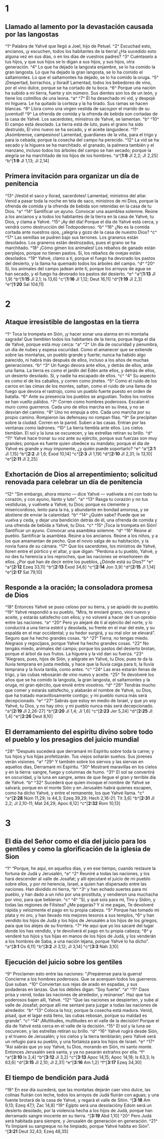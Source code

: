 # 1
## Llamado al lamento por la devastación causada por las langostas
^1^ Palabra de Yahvé que llegó a Joel, hijo de Petuel. ^2^ Escuchad esto, ancianos, ¡y escuchen, todos los habitantes de la tierra! ¿Ha sucedido esto alguna vez en sus días, o en los días de vuestros padres? ^3^ Cuéntaselo a tus hijos, y que sus hijos se lo digan a sus hijos, y sus hijos, otra generación. ^4^ Lo que ha dejado la langosta enjambre, se lo ha comido la gran langosta. Lo que ha dejado la gran langosta, se lo ha comido el saltamontes. Lo que el saltamontes ha dejado, se lo ha comido la oruga. ^5^ ¡Despertad, borrachos, y llorad! Lamentad, todos los bebedores de vino, por el vino dulce, porque se ha cortado de tu boca. ^6^ Porque una nación ha subido a mi tierra, fuerte y sin número. Sus dientes son los de un león, y tiene los colmillos de una leona. ^a^ ^7^ Él ha desechado mi vid, y despojé mi higuera. Le ha quitado la corteza y la ha tirado. Sus ramas se hacen blancas. ^8^ Llora como una virgen vestida de saco¡por el marido de su juventud! ^9^ La ofrenda de comida y la ofrenda de bebida son cortadas de la casa de Yahvé. Los sacerdotes, ministros de Yahvé, se lamentan. ^b^ ^10^ El campo está desolado. La tierra está de luto, pues el grano ha sido destruido, El vino nuevo se ha secado, y el aceite languidece. ^11^ ¡Asómbrense, campesinos! Lamentad, guardianes de la viña, para el trigo y para la cebada; porque la cosecha del campo ha perecido. ^12^ La vid se ha secado y la higuera se ha marchitado. el granado, la palmera también y el manzano, incluso todos los árboles del campo se han secado; porque la alegría se ha marchitado de los hijos de los hombres.
^a^[**1:6** Jl 2,2; Jl 2,25] ^b^[**1:9** Jl 1,13; Jl 2,14]

## Primera invitación para organizar un día de penitencia
^13^ ¡Vestid el saco y llorad, sacerdotes! Lamentad, ministros del altar. Venid a pasar toda la noche en tela de saco, ministros de mi Dios, porque la ofrenda de comida y la ofrenda de bebida son retenidas en la casa de tu Dios. ^a^ ^14^ Santificar un ayuno. Convocar una asamblea solemne. Reúne a los ancianos y a todos los habitantes de la tierra en la casa de Yahvé, tu Dios, y clama a Yahvé. ^15^ ¡Ay del día! Porque el día de Yahvé está cerca, y vendrá como destrucción del Todopoderoso. ^b^ ^16^ ¿No es la comida cortada ante nuestros ojos, ¿alegría y gozo de la casa de nuestro Dios? ^c^ ^17^ Las semillas se pudren bajo sus terrones. Los graneros están desolados. Los graneros están destrozados, pues el grano se ha marchitado. ^18^ ¡Cómo gimen los animales! Los rebaños de ganado están perplejos, porque no tienen pastos. Sí, los rebaños de ovejas están desolados. ^19^ Yahvé, clamo a ti, porque el fuego ha devorado los pastos del desierto, y la llama ha quemado todos los árboles del campo. ^d^ ^20^ Sí, los animales del campo jadean ante ti, porque los arroyos de agua se han secado, y el fuego ha devorado los pastos del desierto. ^e^
^a^[**1:13** Jl 1,9] ^b^[**1:15** Jl 2,1; Is 13,6] ^c^[**1:16** Jl 1,12; Deut 16,11] ^d^[**1:19** Jl 2,3] ^e^[**1:20** Sal 104,11]

# 2
## Ataque irresistible de langostas en la tierra
^1^ Toca la trompeta en Sión, ¡y hacer sonar una alarma en mi montaña sagrada! Que tiemblen todos los habitantes de la tierra, porque llega el día de Yahvé, porque está muy cerca: ^a^ ^2^ Un día de oscuridad y penumbra, un día de nubes y espesa oscuridad. Como el amanecer que se extiende sobre las montañas, un pueblo grande y fuerte; nunca ha habido algo parecido, ni habrá más después de ellos, incluso a los años de muchas generaciones. ^b^ ^3^ Un fuego devora ante ellos, y detrás de ellos, arde una llama. La tierra es como el jardín del Edén ante ellos, y detrás de ellos, un desierto desolado. Sí, y nadie ha escapado de ellos. ^c^ ^4^ Su aspecto es como el de los caballos, y corren como jinetes. ^5^ Como el ruido de los carros en las cimas de los montes, saltan, como el ruido de una llama de fuego que devora el rastrojo, como un pueblo fuerte puesto en orden de batalla. ^6^ Ante su presencia los pueblos se angustian. Todos los rostros se han vuelto pálidos. ^7^ Corren como hombres poderosos. Escalan el muro como guerreros. Cada uno de ellos marcha en su línea, y no se desvían del camino. ^8^ Uno no empuja a otro. Cada uno marcha por su propio camino. Rompieron las defensasy no rompan filas. ^9^ Se precipitan sobre la ciudad. Corren en la pared. Suben a las casas. Entran por las ventanas como ladrones. ^10^ La tierra tiembla ante ellos. Los cielos tiemblan. El sol y la luna se oscurecen, y las estrellas retiran su brillo. ^d^ ^11^ Yahvé hace tronar su voz ante su ejército, porque sus fuerzas son muy grandes; porque es fuerte quien obedece su mandato; porque el día de Yahvé es grande y muy imponente, ¿y quién puede soportarlo? ^e^
^a^[**2:1** Jl 1,15] ^b^[**2:2** Jl 1,6; Éxod 10,14] ^c^[**2:3** Jl 1,19] ^d^[**2:10** Jl 2,31; Is 13,10] ^e^[**2:11** Jl 2,25]

## Exhortación de Dios al arrepentimiento; solicitud renovada para celebrar un día de penitencia
^12^ “Sin embargo, ahora mismo — dice Yahvé — vuélvete a mí con todo tu corazón, y con ayuno, llanto y luto”. ^a^ ^13^ Rasga tu corazón y no tus vestiduras, y vuélvete a Yahvé, tu Dios; porque es clemente y misericordioso, lento para la ira, y abundante en bondad amorosa, y se abstiene de enviar la calamidad. ^b^ ^14^ ¿Quién sabe? Puede que se vuelva y ceda, y dejar una bendición detrás de él, una ofrenda de comida y una ofrenda de bebida a Yahvé, tu Dios. ^c^ ^15^ ¡Toca la trompeta en Sión! Santificar un ayuno. Convocar una asamblea solemne. ^d^ ^16^ Reúne al pueblo. Santificar la asamblea. Reúne a los ancianos. Reúne a los niños, y a los que amamantan de pecho. Que el novio salga de su habitación, y la novia fuera de su cámara. ^17^ Que los sacerdotes, los ministros de Yahvé, lloren entre el pórtico y el altar, y que digan: “Perdona a tu pueblo, Yahvé, y no des tu herencia a los reproches, que las naciones se enseñoreen de ellos. ¿Por qué han de decir entre los pueblos, ¿Dónde está su Dios?” ^e^
^a^[**2:12** Ezeq 33,11] ^b^[**2:13** Éxod 34,6] ^c^[**2:14** Jon 3,9] ^d^[**2:15** Jl 1,14] ^e^[**2:17** Sal 79,10]

## Responde a la oración; la consoladora promesa de Dios
^18^ Entonces Yahvé se puso celoso por su tierra, y se apiadó de su pueblo. ^19^ Yahvé respondió a su pueblo, “Mira, te enviaré grano, vino nuevo y aceite, y estarás satisfecho con ellos; y no volveré a hacer de ti un oprobio entre las naciones. ^a^ ^20^ Pero yo alejaré de ti al ejército del norte, y lo conducirá a una tierra estéril y desolada, su frente en el mar del este, y su espalda en el mar occidental; y su hedor surgirá, y su mal olor se elevará”. Seguro que ha hecho grandes cosas. ^b^ ^21^ Tierra, no tengas miedo. Alegraos y regocijaos, porque Yahvé ha hecho grandes cosas. ^22^ No tengáis miedo, animales del campo; porque los pastos del desierto brotan, porque el árbol da sus frutos. La higuera y la vid dan su fuerza. ^23^ “Alegraos, pues, hijos de Sión, y alégrate en Yahvé, tu Dios; pues te da la lluvia temprana en justa medida, y hace que la lluvia caiga para ti, la lluvia temprana y la lluvia tardía, como antes. ^c^ ^24^ Las eras estarán llenas de trigo, y las cubas rebosarán de vino nuevo y aceite. ^25^ Te devolveré los años que se ha comido la langosta, la gran langosta, el saltamontes y la oruga, mi gran ejército, que envié entre vosotros. ^d^ ^26^ Tendrás mucho que comer y estarás satisfecho, y alabarán el nombre de Yahvé, su Dios, que ha tratado maravillosamente contigo; y mi pueblo nunca más será decepcionado. ^e^ ^27^ Sabrás que estoy en medio de Israel, y que yo soy Yahvé, tu Dios, y no hay otro; y mi pueblo nunca más será decepcionado.
^a^[**2:19** Jl 2,26-27] ^b^[**2:20** Jl 1,4; Jl 1,6] ^c^[**2:23** Jer 5,24] ^d^[**2:25** Jl 1,4] ^e^[**2:26** Deut 8,10]

## El derramamiento del espíritu divino sobre todo el pueblo y los presagios del juicio mundial
^28^ “Después sucederá que derramaré mi Espíritu sobre toda la carne; y tus hijos y tus hijas profetizarán. Tus viejos soñarán sueños. Sus jóvenes verán visiones. ^a^ ^29^ Y también sobre los siervos y las siervas en aquellos días, Derramaré mi Espíritu. ^30^ Mostraré maravillas en los cielos y en la tierra: sangre, fuego y columnas de humo. ^31^ El sol se convertirá en oscuridad, y la luna en sangre, antes de que llegue el gran y terrible día de Yahvé. ^b^ ^32^ Sucederá que quien invoque el nombre de Yahvé se salvará; porque en el monte Sión y en Jerusalén habrá quienes escapen, como ha dicho Yahvé, y entre el remanente, los que Yahvé llama. ^c^
^a^[**2:28** Núm 11,29; Is 44,3; Ezeq 39,29; Hech 2,16-21; Tit 3,6] ^b^[**2:31** Jl 2,2; Jl 2,10-11; Mat 24,29; Apoc 6,12] ^c^[**2:32** Rom 10,13]

# 3
## El día del Señor como el día del juicio para los gentiles y como la glorificación de la iglesia de Sion
^1^ “Porque, he aquí, en aquellos días, y en ese tiempo, cuando restaure la fortuna de Judá y Jerusalén, ^a^ ^2^ Reuniré a todas las naciones, y los hará descender al valle de Josafat; y allí ejecutaré el juicio de mi pueblo sobre ellos, y por mi herencia, Israel, a quien han dispersado entre las naciones. Han dividido mi tierra, ^b^ ^3^ y han echado suertes para mi pueblo, y han dado a un niño por una prostituta, y vendieron una muchacha por vino, para que bebieran. ^c^ ^4^ “Sí, y qué sois para mí, Tiro y Sidón, y todas las regiones de Filistea? ¿Me pagarás? Y si me pagas, Te devolveré rápida y velozmente el pago en tu propia cabeza. ^5^ Porque has tomado mi plata y mi oro, y han llevado mis mejores tesoros a sus templos, ^6^ y han vendido los hijos de Judá y los hijos de Jerusalén a los hijos de los griegos, para que los alejes de su frontera. ^7^ He aquí que yo los sacaré del lugar donde los has vendido, y te devolverá el pago en tu propia cabeza; ^8^ y venderé tus hijos y tus hijas en manos de los hijos de Judá, y los venderán a los hombres de Saba, a una nación lejana, porque Yahvé lo ha dicho”.
^a^[**3:1** Os 6,11] ^b^[**3:2** Jl 3,12; Jl 3,14] ^c^[**3:3** Nah 3,10]

## Ejecución del juicio sobre los gentiles
^9^ Proclamen esto entre las naciones: “¡Prepárense para la guerra! Concierne a los hombres poderosos. Que se acerquen todos los guerreros. Que suban. ^10^ Conviertan sus rejas de arado en espadas, y sus podaderas en lanzas. Que los débiles digan: “Soy fuerte”. ^a^ ^11^ Daos prisa y venid, todas las naciones de alrededor, y reúnanse”. Haz que tus poderosos bajen allí, Yahvé. ^12^ “Que las naciones se despierten, y sube al valle de Josafat; porque allí me sentaré para juzgar a todas las naciones de alrededor. ^b^ ^13^ Coloca la hoz; porque la cosecha está madura. Venid, pisad, que el lagar está lleno, las cubas rebosan, porque su maldad es grande”. ^c^ ^14^ ¡Multitudes, multitudes en el valle de la decisión! Porque el día de Yahvé está cerca en el valle de la decisión. ^15^ El sol y la luna se oscurecen, y las estrellas retiran su brillo. ^d^ ^16^ Yahvé rugirá desde Sión, y el trueno de Jerusalén; y los cielos y la tierra temblarán; pero Yahvé será un refugio para su pueblo, y una fortaleza para los hijos de Israel. ^e^ ^17^ “Así sabrás que yo soy Yahvé, tu Dios, morando en Sión, mi santo monte. Entonces Jerusalén será santa, y ya no pasarán extraños por ella. ^f^
^a^[**3:10** Is 2,4] ^b^[**3:12** Jl 3,2] ^c^[**3:13** Apoc 14,15; Apoc 14,18; Is 63,3; Is 63,6] ^d^[**3:15** Jl 2,10; Jl 2,31] ^e^[**3:16** Am 1,2] ^f^[**3:17** Ezeq 34,30]

## El tiempo de bendición para Judá
^18^ En ese día sucederá, que las montañas dejarán caer vino dulce, las colinas fluirán con leche, todos los arroyos de Judá fluirán con aguas; y una fuente brotará de la casa de Yahvé, y regará el valle de Sitim. ^[**3:18** Am 9,13; Ezeq 47,1; Zac 14,8] ^19^ Egipto será una desolacióny Edom será un desierto desolado, por la violencia hecha a los hijos de Judá, porque han derramado sangre inocente en su tierra. ^[**3:19** Abd 1,10] ^20^ Pero Judá será habitada para siempre, y Jerusalén de generación en generación. ^21^ Yo limpiaré su sangreque no he limpiado, porque Yahvé habita en Sión”. ^[**3:21** Deut 32,43; Ezeq 48,35]